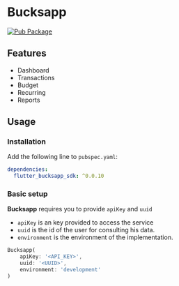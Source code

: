 # Bucksapp

[![Pub Package](https://img.shields.io/pub/v/table_calendar.svg?style=flat-square)](https://pub.dev/packages/flutter_bucksapp_sdk)

## Features

* Dashboard
* Transactions
* Budget
* Recurring
* Reports

## Usage

### Installation

Add the following line to `pubspec.yaml`:

```yaml
dependencies:
  flutter_bucksapp_sdk: ^0.0.10
```

### Basic setup

**Bucksapp** requires you to provide `apiKey` and `uuid`

* `apiKey` is an key provided to access the service
* `uuid` is the id of the user for consulting his data.
* `environment` is the environment of the implementation.

```dart
Bucksapp(
    apiKey: '<API_KEY>',
    uuid: '<UUID>',
    environment: 'development'
)
```
